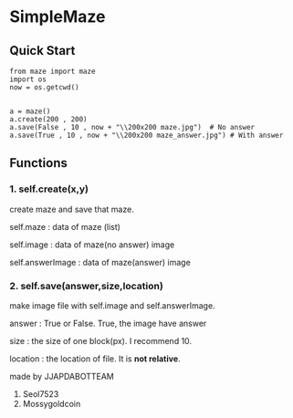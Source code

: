 # SimpleMaze

## Quick Start

```
from maze import maze
import os
now = os.getcwd()


a = maze()
a.create(200 , 200)
a.save(False , 10 , now + "\\200x200 maze.jpg")  # No answer
a.save(True , 10 , now + "\\200x200 maze_answer.jpg") # With answer
```

## Functions

### **1. self.create(x,y)**

create maze and save that maze.

self.maze : data of maze (list)

self.image : data of maze(no answer) image

self.answerImage : data of maze(answer) image

### **2. self.save(answer,size,location)**

make image file with self.image and self.answerImage. 

answer : True or False. True, the image have answer

size : the size of one block(px). I recommend 10.

location : the location of file. It is **not relative**.



made by JJAPDABOTTEAM

1. Seol7523
2. Mossygoldcoin

